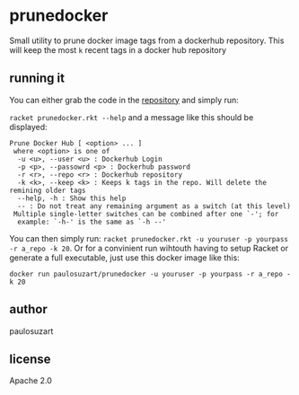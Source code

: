 # prunedocker

Small utility to prune docker image tags from a dockerhub repository. This will keep the most `k` recent tags in a docker hub repository

## running it

You can either grab the code in the [repository](https://github.com/paulosuzart/prunedocker) and simply run:

`racket prunedocker.rkt --help` and a message like this should be displayed:

```
Prune Docker Hub [ <option> ... ]
 where <option> is one of
  -u <u>, --user <u> : Dockerhub Login
  -p <p>, --passowrd <p> : Dockerhub password
  -r <r>, --repo <r> : Dockerhub repository
  -k <k>, --keep <k> : Keeps k tags in the repo. Will delete the remining older tags
  --help, -h : Show this help
  -- : Do not treat any remaining argument as a switch (at this level)
 Multiple single-letter switches can be combined after one `-'; for
  example: `-h-' is the same as `-h --'
```

You can then simply run: `racket prunedocker.rkt -u youruser -p yourpass -r a_repo -k 20`. Or for a convinient run wihtouth having to setup Racket or generate a full executable, just use this docker image like this:

`docker run paulosuzart/prunedocker -u youruser -p yourpass -r a_repo -k 20`

## author
paulosuzart

## license
Apache 2.0

